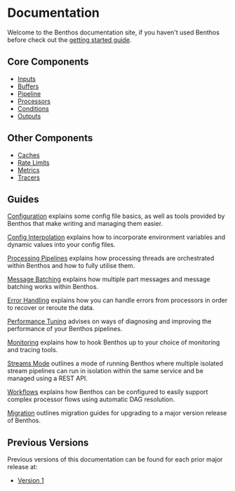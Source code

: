 Documentation
=============

Welcome to the Benthos documentation site, if you haven't used Benthos before
check out the [getting started guide](./getting_started.md).

## Core Components

- [Inputs](./inputs/README.md)
- [Buffers](./buffers/README.md)
- [Pipeline](./pipeline.md)
- [Processors](./processors/README.md)
- [Conditions](./conditions/README.md)
- [Outputs](./outputs/README.md)

## Other Components

- [Caches](./caches/README.md)
- [Rate Limits](./rate_limits/README.md)
- [Metrics](./metrics/README.md)
- [Tracers](./tracers/README.md)

## Guides

[Configuration](./configuration.md) explains some config file basics, as well as
tools provided by Benthos that make writing and managing them easier.

[Config Interpolation](./config_interpolation.md) explains how to incorporate
environment variables and dynamic values into your config files.

[Processing Pipelines](./pipeline.md) explains how processing threads are
orchestrated within Benthos and how to fully utilise them.

[Message Batching](./batching.md) explains how multiple part messages and
message batching works within Benthos.

[Error Handling](./error_handling.md) explains how you can handle errors from
processors in order to recover or reroute the data.

[Performance Tuning](./performance_tuning.md) advises on ways of diagnosing and
improving the performance of your Benthos pipelines.

[Monitoring](./monitoring.md) explains how to hook Benthos up to your choice of
monitoring and tracing tools.

[Streams Mode](./streams/README.md) outlines a mode of running Benthos where
multiple isolated stream pipelines can run in isolation within the same service
and be managed using a REST API.

[Workflows](./workflows.md) explains how Benthos can be configured to easily
support complex processor flows using automatic DAG resolution.

[Migration](./migration/README.md) outlines migration guides for upgrading to a
major version release of Benthos.

## Previous Versions

Previous versions of this documentation can be found for each prior major
release at:

- [Version 1](https://docs.benthos.dev/archive/v1/)